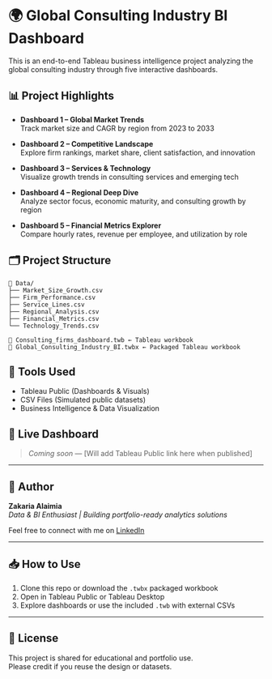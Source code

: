 # 🌍 Global Consulting Industry BI Dashboard

This is an end-to-end Tableau business intelligence project analyzing the global consulting industry through five interactive dashboards.

## 📊 Project Highlights

- **Dashboard 1 – Global Market Trends**  
  Track market size and CAGR by region from 2023 to 2033

- **Dashboard 2 – Competitive Landscape**  
  Explore firm rankings, market share, client satisfaction, and innovation

- **Dashboard 3 – Services & Technology**  
  Visualize growth trends in consulting services and emerging tech

- **Dashboard 4 – Regional Deep Dive**  
  Analyze sector focus, economic maturity, and consulting growth by region

- **Dashboard 5 – Financial Metrics Explorer**  
  Compare hourly rates, revenue per employee, and utilization by role

## 🗂 Project Structure

```
📁 Data/
├── Market_Size_Growth.csv
├── Firm_Performance.csv
├── Service_Lines.csv
├── Regional_Analysis.csv
├── Financial_Metrics.csv
└── Technology_Trends.csv

📄 Consulting_firms_dashboard.twb ← Tableau workbook
📄 Global_Consulting_Industry_BI.twbx ← Packaged Tableau workbook
```

## 📌 Tools Used

- Tableau Public (Dashboards & Visuals)
- CSV Files (Simulated public datasets)
- Business Intelligence & Data Visualization

## 🔗 Live Dashboard

> *Coming soon* — [Will add Tableau Public link here when published]

---

## 💼 Author

**Zakaria Alaimia**  
*Data & BI Enthusiast | Building portfolio-ready analytics solutions*

Feel free to connect with me on [LinkedIn](https://www.linkedin.com/in/zakaria-alaimia-274231156)

---

## 📥 How to Use

1. Clone this repo or download the `.twbx` packaged workbook
2. Open in Tableau Public or Tableau Desktop
3. Explore dashboards or use the included `.twb` with external CSVs

---

## 📃 License

This project is shared for educational and portfolio use.  
Please credit if you reuse the design or datasets.
